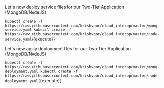 Let's now deploy service files for our Two-Tier Application (MongoDB/NodeJS)

`
kubectl create -f https://raw.githubusercontent.com/krishvoor/cloud_interop/master/mong-service.yaml
kubectl create -f https://raw.githubusercontent.com/krishvoor/cloud_interop/master/node-service.yaml
`{{execute}}

Let's now apply deployment files for our Two-Tier Application (MongoDB/NodeJS)

`
kubectl create -f https://raw.githubusercontent.com/krishvoor/cloud_interop/master/mong-deployment.yaml
kubectl create -f https://raw.githubusercontent.com/krishvoor/cloud_interop/master/node-deployment.yaml
`{{execute}}
